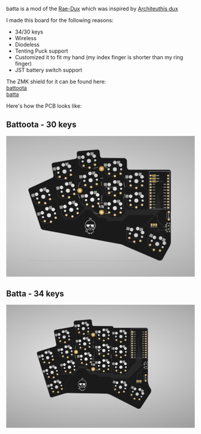 batta is a mod of the [Rae-Dux](https://github.com/andrewjrae/rae-dux) which was inspired by [Architeuthis dux](https://github.com/tapioki/cephalopoda/tree/main/Architeuthis%20dux)

I made this board for the following reasons:

- 34/30 keys
- Wireless
- Diodeless
- Tenting Puck support
- Customized it to fit my hand (my index finger is shorter than my ring finger)
- JST battery switch support

The ZMK shield for it can be found here:  
[battoota](https://github.com/AlaaSaadAbdo/zmk-config/tree/master/config/boards/shields/battoota)  
[batta](https://github.com/AlaaSaadAbdo/zmk-config/tree/master/config/boards/shields/batta)  

Here's how the PCB looks like:

## Battoota - 30 keys
[![battoota](images/battoota.png)](pcb/battoota) 

## Batta - 34 keys
[![batta](images/batta.png)](pcb/batta) 